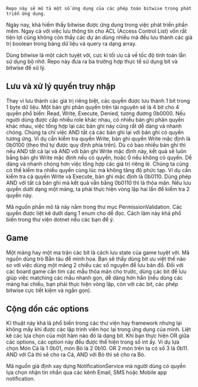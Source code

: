 ``Repo này sẽ mô tả một số ứng dụng của các phép toán bitwise trong phát triển ứng dụng.``

Ngày nay, khá hiếm thấy bitwise được ứng dụng trong việc phát triển phần mềm. Ngay cả với việc lưu thông tin cho ACL (Access Control List) vốn rất tiện lợi cũng không còn thấy các dự án dùng nhiều mà đều lưu thành các giá trị boolean trong bảng dữ liệu và query ra dạng array.

Dùng bitwise là một cách tuyệt vời, cực kì tối ưu cả về tốc độ tính toán lẫn sử dụng bộ nhớ. Repo này đưa ra ba trường hợp thực tế sử dụng bit và bitwise để xử lý.

## Lưu và xử lý quyền truy nhập
Thay vì lưu thành các giá trị riêng biệt, các quyền được lưu thành 1 bit trong 1 byte dữ liệu. Một bản ghi phân quyền trên tài nguyên sẽ là 4 bit cho 4 quyền phổ biến: Read, Write, Execute, Denied, tương đương 0b0000. Nếu người dùng được cấp nhiều role khác nhau, có nhiều bản ghi phân quyền khác nhau, việc tổng hợp lại các bản ghi này cũng rất dễ dàng và nhanh chóng. Chúng ta chỉ việc AND tất cả các bản ghi lại với bản ghi có quyền tương ứng. Ví dụ cần kiểm tra quyền Write, bản ghi quyền Write mặc định là 0b0100 (theo thứ tự được quy định phía trên). Dù có bao nhiều bản ghi thì nếu AND tất cả lại và AND với bản ghi Write mặc định này, kết quả sẽ luôn bẳng bản ghi Write mặc định nếu có quyền, hoặc 0 nếu không có quyền. Dễ dàng và nhanh chóng hơn việc tổng hợp các giá trị riêng lẻ. Chúng ta cũng có thể kiểm tra nhiều quyền cùng lúc mà không tăng độ phức tạp. Ví dụ cần kiểm tra cả quyền Write và Execute, bản ghi mặc định là 0b0110. Dùng phép AND với tất cả bản ghi mà kết quả vẫn bằng 0b0110 thì là thỏa mãn. Nếu lưu quyền dưới dạng một mảng, ta phải thực hiện vòng lặp hai lần để kiểm tra 2 quyền này.

Mã nguồn phần mô tả này nằm trong thư mục PermissionValidation. Các quyền được liệt kê dưới dạng 1 enum cho dễ đọc. Cách làm này khá phổ biến trong thư viện dotnet nếu các bạn để ý.

## Game
Một mảng hay một ma trận các bit là cách lưu state của game tuyệt vời. Mã nguồn dùng trò Bắn tàu để minh họa. Bạn sẽ thấy dùng bit ưu việt thế nào so với việc dùng một mảng 2 chiều các số nguyên để lưu bản đồ. Đối với các board game cần tìm các mẫu thỏa mãn cho trước, dùng các bit để lưu giúp việc matching các mẫu nhanh gọn, dễ dàng hơn hẳn (nếu dùng các mảng hai chiều, bạn phải thực hiện vòng lặp, còn với các bit, các phép bitwise cực tiết kiệm và ngắn gọn).

## Cộng dồn các options
Kĩ thuật này khá là phổ biến trong các thư viện hay framework nhưng lại không mấy khi được các lập trình viên học lại trong ứng dụng của mình. Liệt kê các lựa chọn của một hàm nào đó là dạng bit. Khi bạn thực hiện OR giữa các options, các option này đều được thể hiện trong số int ấy. Ví dụ lựa chọn Món Cá là 1 0b01, món Bò là 2 0b10. OR 2 món trên ta có số 3 là 0b11. AND với Cá thì sẽ cho ra Cá, AND với Bò thì sẽ cho ra Bò.

Mã nguồn giả định xay dựng NotificationService mà người dùng có quyền lựa chọn nhận tin nhắn qua các kênh Email, SMS hoặc Mobile app notification. 